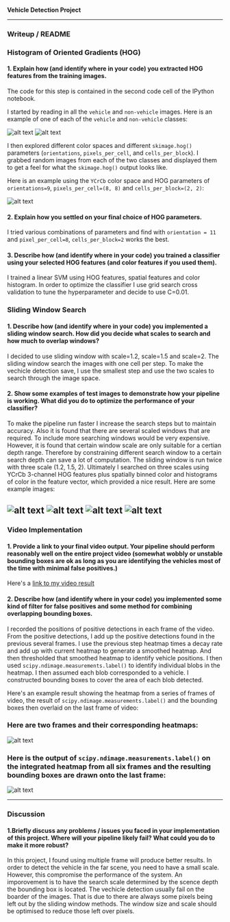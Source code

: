 **Vehicle Detection Project**

[//]: # (Image References)
[image0]: ./examples/car.png
[image1]: ./examples/notcar.png
[image2]: ./examples/HOG_example.png
[image3]: ./examples/sliding_window1.png
[image4]: ./examples/sliding_window2.png
[image5]: ./examples/sliding_window3.png
[image6]: ./examples/sliding_window4.png
[image7]: ./examples/bboxes_and_heat.png
[image8]: ./examples/final_output.png
[video1]: ./output_video_final.mp4

---
### Writeup / README

### Histogram of Oriented Gradients (HOG)

#### 1. Explain how (and identify where in your code) you extracted HOG features from the training images.

The code for this step is contained in the second code cell of the IPython notebook.

I started by reading in all the `vehicle` and `non-vehicle` images.  Here is an example of one of each of the `vehicle` and `non-vehicle` classes:

![alt text][image0]
![alt text][image1]

I then explored different color spaces and different `skimage.hog()` parameters (`orientations`, `pixels_per_cell`, and `cells_per_block`).  I grabbed random images from each of the two classes and displayed them to get a feel for what the `skimage.hog()` output looks like.

Here is an example using the `YCrCb` color space and HOG parameters of `orientations=9`, `pixels_per_cell=(8, 8)` and `cells_per_block=(2, 2)`:

![alt text][image2]

#### 2. Explain how you settled on your final choice of HOG parameters.

I tried various combinations of parameters and find with `orientation = 11` and `pixel_per_cell=8`, `cells_per_block=2` works the best.

#### 3. Describe how (and identify where in your code) you trained a classifier using your selected HOG features (and color features if you used them).

I trained a linear SVM using HOG features, spatial features and color histogram. In order to optimize the classifier I use grid search cross validation to tune the hyperparameter and decide to use C=0.01.

### Sliding Window Search

#### 1. Describe how (and identify where in your code) you implemented a sliding window search.  How did you decide what scales to search and how much to overlap windows?

I decided to use sliding window with scale=1.2, scale=1.5 and scale=2. The sliding window search the images with one cell per step. To make the vechicle detection save, I use the smallest step and use the two scales to search through the image space.

#### 2. Show some examples of test images to demonstrate how your pipeline is working.  What did you do to optimize the performance of your classifier?

To make the pipeline run faster I increase the search steps but to maintain accuracy. Also it is found that there are several scaled windows that are required. To include more searching windows would be very expensive. However, it is found that certain window scale are only suitable for a certian depth range. Therefore by constraining different search window to a certain search depth can save a lot of computation. The sliding window is run twice with three scale (1.2, 1.5, 2). Ultimately I searched on three scales using YCrCb 3-channel HOG features plus spatially binned color and histograms of color in the feature vector, which provided a nice result.  Here are some example images:

![alt text][image3]
![alt text][image4]
![alt text][image5]
![alt text][image6]
---

### Video Implementation

#### 1. Provide a link to your final video output.  Your pipeline should perform reasonably well on the entire project video (somewhat wobbly or unstable bounding boxes are ok as long as you are identifying the vehicles most of the time with minimal false positives.)
Here's a [link to my video result](./output_video.mp4)

#### 2. Describe how (and identify where in your code) you implemented some kind of filter for false positives and some method for combining overlapping bounding boxes.

I recorded the positions of positive detections in each frame of the video.  From the positive detections, I add up the positive detections found in the previous several frames. I use the previous step heatmap times a decay rate and add up with current heatmap to generate a smoothed heatmap. And then thresholded that smoothed heatmap to identify vehicle positions. I then used `scipy.ndimage.measurements.label()` to identify individual blobs in the heatmap.  I then assumed each blob corresponded to a vehicle.  I constructed bounding boxes to cover the area of each blob detected.

Here's an example result showing the heatmap from a series of frames of video, the result of `scipy.ndimage.measurements.label()` and the bounding boxes then overlaid on the last frame of video:

### Here are two frames and their corresponding heatmaps:

![alt text][image7]

### Here is the output of `scipy.ndimage.measurements.label()` on the integrated heatmap from all six frames and the resulting bounding boxes are drawn onto the last frame:
![alt text][image8]

---

### Discussion

#### 1.Briefly discuss any problems / issues you faced in your implementation of this project.  Where will your pipeline likely fail?  What could you do to make it more robust?

In this project, I found using multiple frame will produce better results. In order to detect the vehicle in the far scene, you need to have a small scale. However, this compromise the performance of the system. An imporovement is to have the search scale determined by the scence depth the bounding box is located. The vechicle detection usually fail on the boarder of the images. That is due to there are always some pixels being left out by the sliding window methods. The window size and scale should be optimised to reduce those left over pixels.

